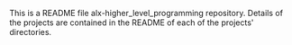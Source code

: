 This is a README file alx-higher_level_programming repository.
Details of the projects are contained in the README of each of the projects' directories.
